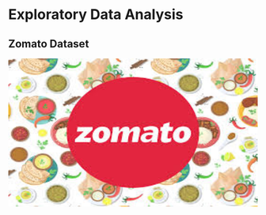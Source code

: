 # Exploratory Data Analysis
## Zomato Dataset

<img src="https://github.com/Krupali04/Zomato-Data-EDA/blob/main/zomato_img.jpeg" alt="Zomato EDA" width="600" height="300">
